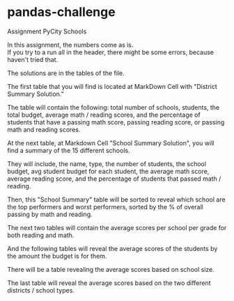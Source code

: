 # pandas-challenge

Assignment PyCity Schools

In this assignment, the numbers come as is.  
If you try to a run all in the header, there might be some errors, because haven't tried that.

The solutions are in the tables of the file.

The first table that you will find is located at MarkDown Cell with "District Summary Solution."

The table will contain the following:  total number of schools, students, the total budget, 
average math / reading scores, and the percentage of students that have a passing math score, 
passing reading score, or passing math and reading scores. 


At the next table, at Markdown Cell "School Summary Solution", you will find a summary of the 15 different schools.  

They will include, the name, type, the number of students, the school budget, avg student budget for each student, the average math score, average reading score, and the percentage of students that passed math / reading.


Then, this "School Summary" table will be sorted to reveal which school are the top performers and worst performers, sorted by the % of overall passing by math and reading. 

The next two tables will contain the average scores per school per grade for both reading and math. 

And the following tables will reveal the average scores of the students by the amount the budget is for them.

There will be a table revealing the average scores based on school size.

The last table will reveal the average scores based on the two different districts / school types. 

